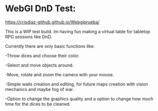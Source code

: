 # WebGl DnD Test:
https://crisdiaz-github.github.io/Webglprueba/

This is a WIP test build. Im having fun making a virtual table for tabletop RPG sessions like DnD.

Currently there are only basic functions like:

-Throw dices and choose their color.

-Select and move objects around.

-Move, rotate and zoom the camera with your mouse.

-Simple walls creation and editing, for future maps creation with vision mechanics and maybe fog of war.

-Option to change the graphics quality and a option to change how much time for the dices to be cleaned.
